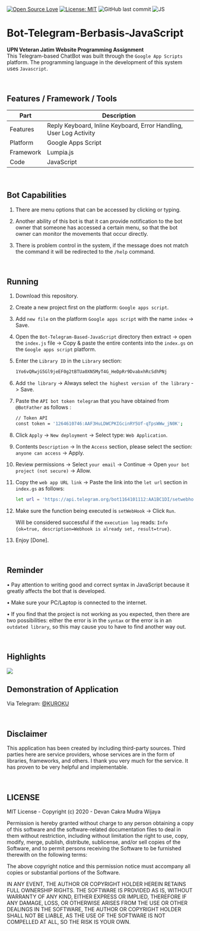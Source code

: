 [![Open Source Love](https://badges.frapsoft.com/os/v1/open-source.svg?style=flat)](https://github.com/ellerbrock/open-source-badges/)
[![License: MIT](https://img.shields.io/badge/License-MIT-green.svg)](https://opensource.org/licenses/MIT)
![GitHub last commit](https://img.shields.io/github/last-commit/devancakra/Bot-Telegram-JS-Sederhana)
![JS](https://img.shields.io/badge/javascript%20-%23323330.svg?&style=flat&logo=javascript&logoColor=%23F7DF1E)

# Bot-Telegram-Berbasis-JavaScript
<strong>UPN Veteran Jatim Website Programming Assignment</strong><br>
This Telegram-based ChatBot was built through the ``` Google App Scripts ``` platform. The programming language in the development of this system uses ``` Javascript ```.

<br>

## Features / Framework / Tools
| Part | Description |
| --- | --- |
| Features | Reply Keyboard, Inline Keyboard, Error Handling, User Log Activity |
| Platform | Google Apps Script |
| Framework | Lumpia.js |
| Code | JavaScript |

<br>

## Bot Capabilities
1. There are menu options that can be accessed by clicking or typing.

2. Another ability of this bot is that it can provide notification to the bot owner that someone has accessed a certain menu, so that the bot owner can monitor the movements that occur directly.

3. There is problem control in the system, if the message does not match the command it will be redirected to the ``` /help ``` command.

<br>

## Running
1. Download this repository.

2. Create a new project first on the platform: ``` Google apps script ```.
  
3. Add ``` new file ``` on the platform ``` Google apps script ``` with the name ``` index ``` -> Save.
  
4. Open the ``` Bot-Telegram-Based-JavaScript ``` directory then extract -> open the ``` index.js ``` file -> Copy & paste the entire contents into the ``` index.gs ``` on the ``` Google apps script ``` platform.

5. Enter the ``` Library ID ``` in the ``` Library ``` section:
   ```bash
   1Yo6vQRwjG5Gl9jeEF0g2tBTUa0XN5MyT4G_HeDpRr9DvabxhRcSdhPNj
   ```

6. Add ``` the library ``` -> Always select ``` the highest version of the library ``` -> Save.
  
7. Paste the ``` API bot token telegram ``` that you have obtained from ``` @BotFather ``` as follows :
   ```bash
   // Token API
   const token = '1264610746:AAF3HuLDWCPKIGcinRY5Uf-qTpsWWw_jN0K';
   ```

8. Click ``` Apply ``` -> ``` New deployment ``` -> Select type: ``` Web Application ```.
   
9. Contents ``` Description ``` -> In the ``` Access ``` section, please select the section: ``` anyone can access ``` -> Apply.
   
10. Review permissions -> Select ``` your email ``` -> Continue -> Open ``` your bot project (not secure) ``` -> Allow.

11. Copy the ``` web app URL link ``` -> Paste the link into the ``` let url ``` section in ``` index.gs ``` as follows:

    ```bash
    let url = 'https://api.telegram.org/bot1164101112:AA1BC1DI/setwebhook?url=https://script.google.com/macros/s/AKfycbyKodePanjang/exec';
    ```

12. Make sure the function being executed is ``` setWebHook ``` -> Click ``` Run ```.

    Will be considered successful if the ``` execution log ``` reads: ``` Info {ok=true, description=Webhook is already set, result=true} ```.
   
13. Enjoy [Done].

<br>

## Reminder
• Pay attention to writing good and correct syntax in JavaScript because it greatly affects the bot that is developed.

• Make sure your PC/Laptop is connected to the internet.

• If you find that the project is not working as you expected, then there are two possibilities: either the error is in the ``` syntax ``` or the error is in an ``` outdated library ```, so this may cause you to have to find another way out.

<br>

## Highlights
<img src="https://user-images.githubusercontent.com/54527592/100519999-0ad9c500-31ce-11eb-84f6-8d5450464a8b.jpg" />

<br>

## Demonstration of Application
Via Telegram: <a href="http://t.me/KUROKU_bot">@KUROKU</a>

<br>

## Disclaimer
This application has been created by including third-party sources. Third parties here are service providers, whose services are in the form of libraries, frameworks, and others. I thank you very much for the service. It has proven to be very helpful and implementable.

<br>

## LICENSE
MIT License - Copyright (c) 2020 - Devan Cakra Mudra Wijaya

Permission is hereby granted without charge to any person obtaining a copy of this software and the software-related documentation files to deal in them without restriction, including without limitation the right to use, copy, modify, merge, publish, distribute, sublicense, and/or sell copies of the Software, and to permit persons receiving the Software to be furnished therewith on the following terms:

The above copyright notice and this permission notice must accompany all copies or substantial portions of the Software.

IN ANY EVENT, THE AUTHOR OR COPYRIGHT HOLDER HEREIN RETAINS FULL OWNERSHIP RIGHTS. THE SOFTWARE IS PROVIDED AS IS, WITHOUT WARRANTY OF ANY KIND, EITHER EXPRESS OR IMPLIED, THEREFORE IF ANY DAMAGE, LOSS, OR OTHERWISE ARISES FROM THE USE OR OTHER DEALINGS IN THE SOFTWARE, THE AUTHOR OR COPYRIGHT HOLDER SHALL NOT BE LIABLE, AS THE USE OF THE SOFTWARE IS NOT COMPELLED AT ALL, SO THE RISK IS YOUR OWN.
